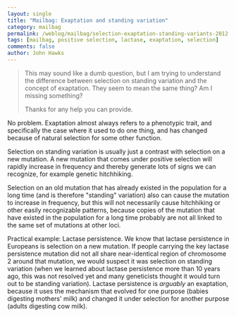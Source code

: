 ```yaml
---
layout: single 
title: "Mailbag: Exaptation and standing variation" 
category: mailbag
permalink: /weblog/mailbag/selection-exaptation-standing-variants-2012.html
tags: [mailbag, positive selection, lactase, exaptation, selection] 
comments: false 
author: John Hawks 
---
```




<blockquote>This may sound like a dumb question, but I am trying to understand the difference between selection on standing variation and the concept of exaptation. They seem to mean the same thing? Am I missing something?
 
Thanks for any help you can provide.</blockquote>

No problem. Exaptation almost always refers to a phenotypic trait, and specifically the case where it used to do one thing, and has changed because of natural selection for some other function. 

Selection on standing variation is usually just a contrast with selection on a new mutation. A new mutation that comes under positive selection will rapidly increase in frequency and thereby generate lots of signs we can recognize, for example genetic hitchhiking. 

Selection on an old mutation that has already existed in the population for a long time (and is therefore "standing" variation) also can cause the mutation to increase in frequency, but this will not necessarily cause hitchhiking or other easily recognizable patterns, because copies of the mutation that have existed in the population for a long time probably are not all linked to the same set of mutations at other loci. 

Practical example: Lactase persistence. We know that lactase persistence in Europeans is selection on a new mutation. If people carrying the key lactase persistence mutation did not all share near-identical region of chromosome 2 around that mutation, we would suspect it was selection on standing variation (when we learned about lactase persistence more than 10 years ago, this was not resolved yet and many geneticists thought it would turn out to be standing variation). Lactase persistence is *arguably* an exaptation, because it uses the mechanism that evolved for one purpose (babies digesting mothers' milk) and changed it under selection for another purpose (adults digesting cow milk). 

